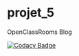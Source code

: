 # projet_5
OpenClassRooms Blog

[![Codacy Badge](https://api.codacy.com/project/badge/Grade/e94d6cc9762b4cf2aa7588cb5544c479)](https://www.codacy.com/manual/tiguercha.djillali/projet_5?utm_source=github.com&amp;utm_medium=referral&amp;utm_content=Djillali84/projet_5&amp;utm_campaign=Badge_Grade)
